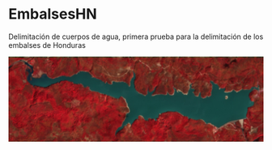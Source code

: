 # EmbalsesHN
Delimitación de cuerpos de agua, primera prueba para la delimitación de los embalses de Honduras

![](imagenes/uno.png?raw=true)
